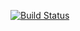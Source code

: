 [![Build Status](https://travis-ci.org/lindalt/c4cs-f16-rpn.svg?branch=master)](https://travis-ci.org/lindalt/c4cs-f16-rpn)
